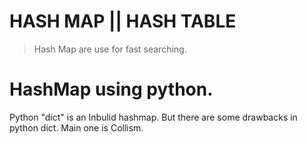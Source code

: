 
# HASH MAP || HASH TABLE
> Hash Map are use for fast searching. 
> 
>

# HashMap using python.
Python "dict" is an Inbulid hashmap. But there are some drawbacks in python dict.
Main one is Collism. 


    